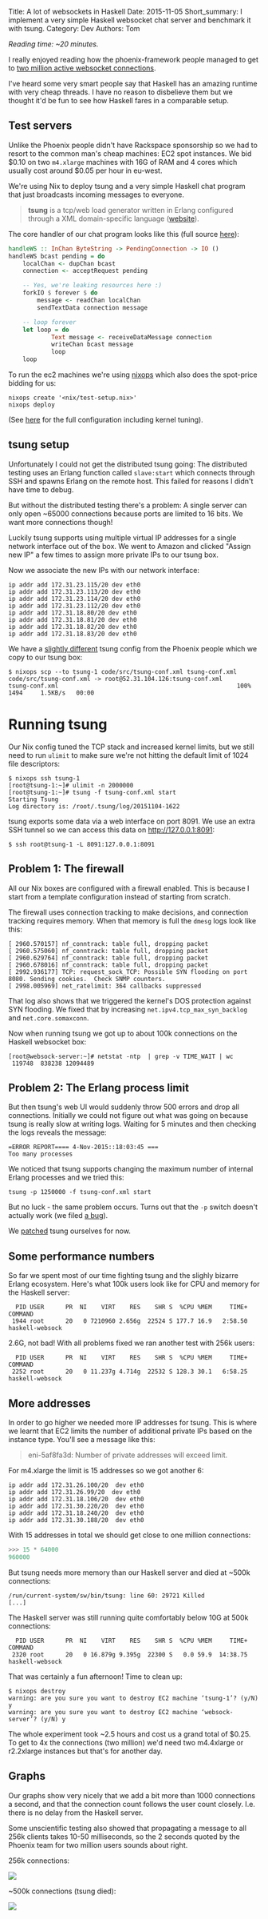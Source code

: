 Title: A lot of websockets in Haskell
Date: 2015-11-05
Short_summary: I implement a very simple Haskell websocket chat server and benchmark it with tsung.
Category: Dev
Authors: Tom

*Reading time: ~20 minutes.*

I really enjoyed reading how the phoenix-framework people managed to
get to
[two million active websocket connections](http://www.phoenixframework.org/v1.0.0/blog/the-road-to-2-million-websocket-connections).

I've heard some very smart people say that Haskell has an amazing
runtime with very cheap threads. I have no reason to disbelieve them
but we thought it'd be fun to see how Haskell fares in a comparable
setup.

<!-- PELICAN_END_SUMMARY -->

## Test servers

Unlike the Phoenix people didn't have Rackspace sponsorship so we had
to resort to the common man's cheap machines: EC2 spot instances. We
bid $0.10 on two `m4.xlarge` machines with 16G of RAM and 4 cores
which usually cost around $0.05 per hour in eu-west.

We're using Nix to deploy tsung and a very simple Haskell chat program
that just broadcasts incoming messages to everyone.

> **tsung** is a tcp/web load generator written in Erlang configured
> through a XML domain-specific language
> ([website](tsung.erlang-projects.org)).

The core handler of our chat program looks like this (full source [here](https://github.com/WeAreWizards/haskell-websockets-tsung-benchmark/blob/master/code/src/Main.hs)):

```haskell
handleWS :: InChan ByteString -> PendingConnection -> IO ()
handleWS bcast pending = do
    localChan <- dupChan bcast
    connection <- acceptRequest pending

    -- Yes, we're leaking resources here :)
    forkIO $ forever $ do
        message <- readChan localChan
        sendTextData connection message

    -- loop forever
    let loop = do
            Text message <- receiveDataMessage connection
            writeChan bcast message
            loop
    loop
```

To run the ec2 machines we're using
[nixops](https://nixos.org/nixops/) which also does the spot-price
bidding for us:

```
nixops create '<nix/test-setup.nix>'
nixops deploy
```

(See
[here](https://github.com/WeAreWizards/haskell-websockets-tsung-benchmark/blob/master/nix/test-setup.nix)
for the full configuration including kernel tuning).

## tsung setup

Unfortunately I could not get the distributed tsung going: The
distributed testing uses an Erlang function called `slave:start` which
connects through SSH and spawns Erlang on the remote host. This failed
for reasons I didn't have time to debug.

But without the distributed testing there's a problem: A single server
can only open ~65000 connections because ports are limited to 16
bits. We want more connections though!

Luckily tsung supports using multiple virtual IP addresses for a
single network interface out of the box. We went to Amazon and clicked
"Assign new IP" a few times to assign more private IPs to our tsung
box.

Now we associate the new IPs with our network interface:

```shell
ip addr add 172.31.23.115/20 dev eth0
ip addr add 172.31.23.113/20 dev eth0
ip addr add 172.31.23.114/20 dev eth0
ip addr add 172.31.23.112/20 dev eth0
ip addr add 172.31.18.80/20 dev eth0
ip addr add 172.31.18.81/20 dev eth0
ip addr add 172.31.18.82/20 dev eth0
ip addr add 172.31.18.83/20 dev eth0
```

We have a
[slightly different](https://github.com/WeAreWizards/haskell-websockets-tsung-benchmark/blob/master/code/src/tsung-conf.xml)
tsung config from the Phoenix people which we copy to our tsung box:

```console
$ nixops scp --to tsung-1 code/src/tsung-conf.xml tsung-conf.xml
code/src/tsung-conf.xml -> root@52.31.104.126:tsung-conf.xml
tsung-conf.xml                                                  100% 1494     1.5KB/s   00:00
```

# Running tsung

Our Nix config tuned the TCP stack and increased kernel limits, but we
still need to run `ulimit` to make sure we're not hitting the default
limit of 1024 file descriptors:

```text
$ nixops ssh tsung-1
[root@tsung-1:~]# ulimit -n 2000000
[root@tsung-1:~]# tsung -f tsung-conf.xml start
Starting Tsung
Log directory is: /root/.tsung/log/20151104-1622
```

tsung exports some data via a web interface on port 8091. We use an
extra SSH tunnel so we can access this data on http://127.0.0.1:8091:

```console
$ ssh root@tsung-1 -L 8091:127.0.0.1:8091
```

## Problem 1: The firewall

All our Nix boxes are configured with a firewall enabled. This is
because I start from a template configuration instead of starting from
scratch.

The firewall uses connection tracking to make decisions, and
connection tracking requires memory. When that memory is full the
`dmesg` logs look like this:

```
[ 2960.570157] nf_conntrack: table full, dropping packet
[ 2960.575060] nf_conntrack: table full, dropping packet
[ 2960.629764] nf_conntrack: table full, dropping packet
[ 2960.678016] nf_conntrack: table full, dropping packet
[ 2992.936177] TCP: request_sock_TCP: Possible SYN flooding on port 8080. Sending cookies.  Check SNMP counters.
[ 2998.005969] net_ratelimit: 364 callbacks suppressed
```

That log also shows that we triggered the kernel's DOS protection
against SYN flooding. We fixed that by increasing
`net.ipv4.tcp_max_syn_backlog` and `net.core.somaxconn`.

Now when running tsung we got up to about 100k connections on the
Haskell websocket box:

```
[root@websock-server:~]# netstat -ntp  | grep -v TIME_WAIT | wc
 119748  838238 12094489
```

## Problem 2: The Erlang process limit

But then tsung's web UI would suddenly throw 500 errors and drop all
connections. Initially we could not figure out what was going on
because tsung is really slow at writing logs. Waiting for 5 minutes and
then checking the logs reveals the message:

```
=ERROR REPORT==== 4-Nov-2015::18:03:45 ===
Too many processes
```

We noticed that tsung supports changing the maximum number of internal
Erlang processes and we tried this:

```
tsung -p 1250000 -f tsung-conf.xml start
```

But no luck - the same problem occurs. Turns out that the `-p` switch
doesn't actually work (we filed
[a bug](https://github.com/processone/tsung/issues/136)).

We [patched](https://github.com/WeAreWizards/haskell-websockets-tsung-benchmark/blob/master/nix/maxproc.patch) tsung ourselves for now.


## Some performance numbers

So far we spent most of our time fighting tsung and the slighly
bizarre Erlang ecosystem. Here's what 100k users look like for CPU and
memory for the Haskell server:

```
  PID USER      PR  NI    VIRT    RES    SHR S  %CPU %MEM     TIME+ COMMAND
 1944 root      20   0 7210960 2.656g  22524 S 177.7 16.9   2:58.50 haskell-websock
```

2.6G, not bad! With all problems fixed we ran another test with 256k
users:

```
  PID USER      PR  NI    VIRT    RES    SHR S  %CPU %MEM     TIME+ COMMAND
 2252 root      20   0 11.237g 4.714g  22532 S 128.3 30.1   6:58.25 haskell-websock
```


## More addresses

In order to go higher we needed more IP addresses for tsung. This is
where we learnt that EC2 limits the number of additional private IPs
based on the instance type. You'll see a message like this:

> eni-5af8fa3d: Number of private addresses will exceed limit.

For m4.xlarge the limit is 15 addresses so we got another 6:

```
ip addr add 172.31.26.100/20  dev eth0
ip addr add 172.31.26.99/20  dev eth0
ip addr add 172.31.18.106/20  dev eth0
ip addr add 172.31.30.220/20  dev eth0
ip addr add 172.31.18.240/20  dev eth0
ip addr add 172.31.30.188/20  dev eth0
```

With 15 addresses in total we should get close to one million connections:

```python
>>> 15 * 64000
960000
```

But tsung needs more memory than our Haskell server and died at ~500k
connections:

```
/run/current-system/sw/bin/tsung: line 60: 29721 Killed                  [...]
```

The Haskell server was still running quite comfortably below 10G at
500k connections:

```
  PID USER      PR  NI    VIRT    RES    SHR S  %CPU %MEM     TIME+ COMMAND
 2320 root      20   0 16.879g 9.395g  22300 S   0.0 59.9  14:38.75 haskell-websock
```

That was certainly a fun afternoon! Time to clean up:

```console
$ nixops destroy
warning: are you sure you want to destroy EC2 machine ‘tsung-1’? (y/N) y
warning: are you sure you want to destroy EC2 machine ‘websock-server’? (y/N) y
```

The whole experiment took ~2.5 hours and cost us a grand total of
$0.25. To get to 4x the connections (two million) we'd need two
m4.4xlarge or r2.2xlarge instances but that's for another day.


## Graphs

Our graphs show very nicely that we add a bit more than 1000
connections a second, and that the connection count follows the user
count closely. I.e. there is no delay from the Haskell server.

Some unscientific testing also showed that propagating a message to
all 256k clients takes 10-50 milliseconds, so the 2 seconds quoted by
the Phoenix team for two million users sounds about right.

256k connections:

<img src="../images/tsung-256k.png">

~500k connections (tsung died):

<img src="../images/tsung-960k.png">
